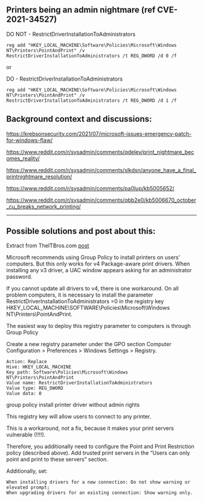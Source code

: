 ## Printers being an admin nightmare (ref CVE-2021-34527)


DO NOT - RestrictDriverInstallationToAdministrators

```
reg add "HKEY_LOCAL_MACHINE\Software\Policies\Microsoft\Windows NT\Printers\PointAndPrint" /v RestrictDriverInstallationToAdministrators /t REG_DWORD /d 0 /f
```

or

DO - RestrictDriverInstallationToAdministrators
```
reg add "HKEY_LOCAL_MACHINE\Software\Policies\Microsoft\Windows NT\Printers\PointAndPrint" /v RestrictDriverInstallationToAdministrators /t REG_DWORD /d 1 /f
```


## Background context and discussions:

https://krebsonsecurity.com/2021/07/microsoft-issues-emergency-patch-for-windows-flaw/

https://www.reddit.com/r/sysadmin/comments/qdeley/print_nightmare_becomes_reality/

https://www.reddit.com/r/sysadmin/comments/slkdsn/anyone_have_a_final_printnightmare_resolution/

https://www.reddit.com/r/sysadmin/comments/pa0lup/kb5005652/

https://www.reddit.com/r/sysadmin/comments/qbb2e0/kb5006670_october_cu_breaks_network_printing/

----

## Possible solutions and post about this:

Extract from TheITBros.com [post](http://theitbros.com/allow-non-admins-install-printer-drivers-via-gpo/)

Microsoft recommends using Group Policy to install printers on users’ computers. But this only works for v4 Package-aware print drivers. When installing any v3 driver, a UAC window appears asking for an administrator password.

If you cannot update all drivers to v4, there is one workaround. On all problem computers, it is necessary to install the parameter RestrictDriverInstallationToAdministrators =0 in the registry key HKEY_LOCAL_MACHINE\SOFTWARE\Policies\Microsoft\Windows NT\Printers\PointAndPrint\.

The easiest way to deploy this registry parameter to computers is through Group Policy

Create a new registry parameter under the GPO section Computer Configuration > Preferences > Windows Settings > Registry.

    Action: Replace
    Hive: HKEY_LOCAL_MACHINE
    Key path: Software\Policies\Microsoft\Windows NT\Printers\PointAndPrint
    Value name: RestrictDriverInstallationToAdministrators
    Value type: REG_DWORD
    Value data: 0

group policy install printer driver without admin rights

This registry key will allow users to connect to any printer.

This is a workaround, not a fix, because it makes your print servers vulnerable (!!!!).

Therefore, you additionally need to configure the Point and Print Restriction policy (described above). Add trusted print servers in the “Users can only point and print to these servers” section.

Additionally, set:

    When installing drivers for a new connection: Do not show warning or elevated prompt;
    When upgrading drivers for an existing connection: Show warning only.
    
    

